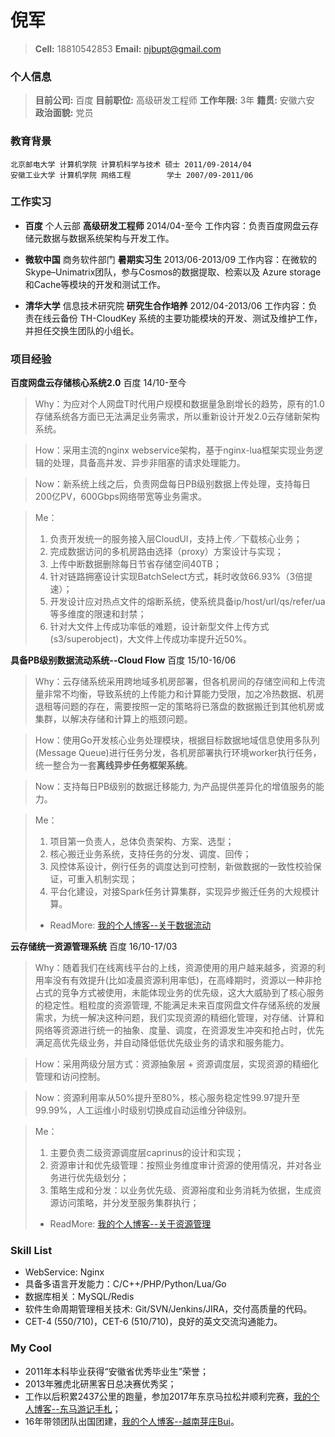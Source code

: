 # 倪军
> **Cell:** 18810542853 **Email:** njbupt@gmail.com

### 个人信息
> **目前公司:** 百度  **目前职位:** 高级研发工程师 **工作年限:** 3年
> **籍贯:** 安徽六安 **政治面貌:** 党员

### 教育背景
```
北京邮电大学 计算机学院 计算机科学与技术 硕士 2011/09-2014/04
安徽工业大学 计算机学院 网络工程        学士 2007/09-2011/06
```

### 工作实习
* **百度** 个人云部 **高级研发工程师** 2014/04-至今
工作内容：负责百度网盘云存储元数据与数据系统架构与开发工作。


* **微软中国** 商务软件部门 **暑期实习生** 2013/06-2013/09
工作内容：在微软的 Skype–Unimatrix团队，参与Cosmos的数据提取、检索以及 Azure storage和Cache等模块的开发和测试工作。


* **清华大学** 信息技术研究院 **研究生合作培养** 2012/04-2013/06
工作内容：负责在线云备份 TH-CloudKey 系统的主要功能模块的开发、测试及维护工作，并担任交换生团队的小组长。

### 项目经验
**百度网盘云存储核心系统2.0**  百度 14/10-至今
> Why：为应对个人网盘T时代用户规模和数据量急剧增长的趋势，原有的1.0存储系统各方面已无法满足业务需求，所以重新设计开发2.0云存储新架构系统。

> How：采用主流的nginx webservice架构，基于nginx-lua框架实现业务逻辑的处理，具备高并发、异步非阻塞的请求处理能力。

> Now：新系统上线之后，负责网盘每日PB级别数据上传处理，支持每日200亿PV，600Gbps网络带宽等业务需求。

> Me：
> 1. 负责开发统一的服务接入层CloudUI，支持上传／下载核心业务；
> 2. 完成数据访问的多机房路由选择（proxy）方案设计与实现；
> 3. 上传中断数据删除每日节省存储空间40TB；
> 4. 针对链路拥塞设计实现BatchSelect方式，耗时收敛66.93%（3倍提速）；
> 5. 开发设计应对热点文件的熔断系统，使系统具备ip/host/url/qs/refer/ua等多维度的限速和封禁；
> 6. 针对大文件上传成功率低的难题，设计新型文件上传方式(s3/superobject)，大文件上传成功率提升近50%。


**具备PB级别数据流动系统--Cloud Flow** 百度 15/10-16/06
> Why：云存储系统采用跨地域多机房部署，但各机房间的存储空间和上传流量非常不均衡，导致系统的上传能力和计算能力受限，加之冷热数据、机房退租等问题的存在，需要按照一定的策略将已落盘的数据搬迁到其他机房或集群，以解决存储和计算上的瓶颈问题。

> How：使用Go开发核心业务处理模块，根据目标数据地域信息使用多队列(Message Queue)进行任务分发，各机房部署执行环境worker执行任务，统一整合为一套**离线异步任务框架系统**。

> Now：支持每日PB级别的数据迁移能力, 为产品提供差异化的增值服务的能力。

> Me：
> 1. 项目第一负责人，总体负责架构、方案、选型；
> 2. 核心搬迁业务系统，支持任务的分发、调度、回传；
> 3. 风控体系设计，例行任务的调度达到可控制，新做数据的一致性校验保证，可重入机制实现；
> 4. 平台化建设，对接Spark任务计算集群，实现异步搬迁任务的大规模计算。
> * ReadMore: [我的个人博客--关于数据流动](http://cloudkey.github.io/2017/01/28/S2016E02/)

**云存储统一资源管理系统** 百度 16/10-17/03
> Why：随着我们在线离线平台的上线，资源使用的用户越来越多，资源的利用率没有有效提升(比如凌晨资源利用率低)，在高峰期时，资源以一种非抢占式的竞争方式被使用，未能体现业务的优先级，这大大威胁到了核心服务的稳定性。粗粒度的资源管理, 不能满足未来百度网盘文件存储系统的发展需求，为统一解决这种问题，我们实现资源的精细化管理，对存储、计算和网络等资源进行统一的抽象、度量、调度，在资源发生冲突和抢占时，优先满足高优先级业务，并自动降低低优先级业务的请求和服务能力。

> How：采用两级分层方式：资源抽象层 + 资源调度层，实现资源的精细化管理和访问控制。

> Now：资源利用率从50%提升至80%，核心服务稳定性99.97提升至99.99%，人工运维小时级别切换成自动运维分钟级别。

> Me：
> 1. 主要负责二级资源调度层caprinus的设计和实现；
> 2. 资源审计和优先级管理：按照业务维度审计资源的使用情况，并对各业务进行优先级划分；
> 3. 策略生成和分发：以业务优先级、资源裕度和业务消耗为依据，生成资源访问策略，并分发至服务集群执行；
> * ReadMore: [我的个人博客--关于资源管理](http://cloudkey.github.io/2017/01/28/S2016E02/)

### Skill List
* WebService: Nginx
* 具备多语言开发能力：C/C++/PHP/Python/Lua/Go
* 数据库相关：MySQL/Redis
* 软件生命周期管理相关技术: Git/SVN/Jenkins/JIRA，交付高质量的代码。
* CET-4 (550/710)，CET-6 (510/710)，良好的英文交流沟通能力。

### My Cool
* 2011年本科毕业获得“安徽省优秀毕业生”荣誉；
* 2013年雅虎北研黑客日总决赛优秀奖；
* 工作以后积累2437公里的跑量，参加2017年东京马拉松并顺利完赛，[我的个人博客--东马游记手札](http://cloudkey.github.io/2017/03/03/S2017E01/)；
* 16年带领团队出国团建，[我的个人博客--越南芽庄Bui](http://cloudkey.github.io/2017/03/28/S2017E07/)。
